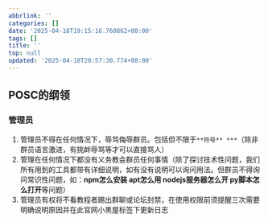 ```yaml
---
abbrlink: ''
categories: []
date: '2025-04-18T19:15:16.760862+08:00'
tags: []
title: ''
top: null
updated: '2025-04-18T20:57:30.774+08:00'
---
```

## POSC的纲领

### 管理员

1. 管理员不得在任何情况下，辱骂侮辱群员。包括但不限于`**符号** ***`（除非群员语言激进，有挑衅辱骂等才可以直接骂人）
2. 管理在任何情况下都没有义务教会群员任何事情（除了探讨技术性问题，我们所有用到的工具都带有详细说明，如有没有说明可以询问用法。但群员不得询问常识性问题，如：**npm怎么安装 apt怎么用 nodejs服务器怎么开 py脚本怎么打开**等问题）
3. 管理员有权将不看教程者踢出群聊或论坛封禁，在使用权限前须提醒三次需要明确说明原因并在此官网小黑屋标签下更新日志

